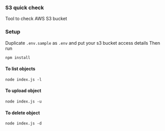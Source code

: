 ### S3 quick check
Tool to check AWS S3 bucket

### Setup
Duplicate `.env.sample` as `.env` and put your s3 bucket access details
Then run
```
npm install
```

#### To list objects
```
node index.js -l
```

#### To upload object
```
node index.js -u
```

#### To delete object
```
node index.js -d
```
